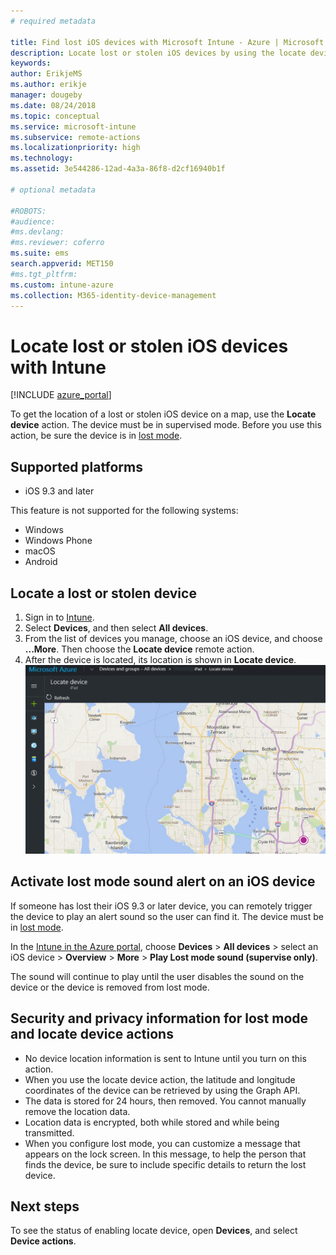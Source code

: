 ```yaml
---
# required metadata

title: Find lost iOS devices with Microsoft Intune - Azure | Microsoft Docs
description: Locate lost or stolen iOS devices by using the locate device feature in Microsoft Intune. Get details on security and privacy information when using the locate device action.
keywords:
author: ErikjeMS
ms.author: erikje
manager: dougeby
ms.date: 08/24/2018
ms.topic: conceptual
ms.service: microsoft-intune
ms.subservice: remote-actions
ms.localizationpriority: high
ms.technology:
ms.assetid: 3e544286-12ad-4a3a-86f8-d2cf16940b1f

# optional metadata

#ROBOTS:
#audience:
#ms.devlang:
#ms.reviewer: coferro
ms.suite: ems
search.appverid: MET150
#ms.tgt_pltfrm:
ms.custom: intune-azure
ms.collection: M365-identity-device-management
---
```


# Locate lost or stolen iOS devices with Intune

[!INCLUDE [azure_portal](../includes/azure_portal.md)]

To get the location of a lost or stolen iOS device on a map, use the **Locate device** action. The device must be in supervised mode. Before you use this action, be sure the device is in [lost mode](device-lost-mode.md).

## Supported platforms

- iOS 9.3 and later

This feature is not supported for the following systems: 
- Windows
- Windows Phone
- macOS
- Android

## Locate a lost or stolen device

1. Sign in to [Intune](https://go.microsoft.com/fwlink/?linkid=2090973).
3. Select **Devices**, and then select **All devices**.
4. From the list of devices you manage, choose an iOS device, and choose **...More**. Then choose the **Locate device** remote action.
5. After the device is located, its location is shown in **Locate device**.
    ![Screenshot of Locate device using Intune in Azure](./media/device-locate/locate-device.png)


## Activate lost mode sound alert on an iOS device

If someone has lost their iOS 9.3 or later device, you can remotely trigger the device to play an alert sound so the user can find it. The device must be in [lost mode](device-lost-mode.md).

In the [Intune in the Azure portal](https://aka.ms/intuneportal), choose **Devices** > **All devices** > select an iOS device > **Overview** > **More** > **Play Lost mode sound (supervise only)**.

The sound will continue to play until the user disables the sound on the device or the device is removed from lost mode.


## Security and privacy information for lost mode and locate device actions
- No device location information is sent to Intune until you turn on this action.
- When you use the locate device action, the latitude and longitude coordinates of the device can be retrieved by using the Graph API.
- The data is stored for 24 hours, then removed. You cannot manually remove the location data.
- Location data is encrypted, both while stored and while being transmitted.
- When you configure lost mode, you can customize a message that appears on the lock screen. In this message, to help the person that finds the device, be sure to include specific details to return the lost device.

## Next steps

To see the status of enabling locate device, open **Devices**, and select **Device actions**.
